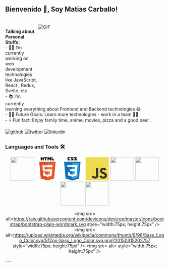 ## **Bienvenido 👋, Soy Matias Carballo!**

  <br/>

<img  align="right" height="250px" width="400px" alt="GIF" src = https://camo.githubusercontent.com/12e5f2b182da4b52850b29bb09e8ba3e92b0ac2c0bd121de7dfcbb291fbbd525/68747470733a2f2f692e70696e696d672e636f6d2f6f726967696e616c732f37372f63612f61332f37376361613332383834643733356434333961646534356261333766656166322e676966>

  **Talking about Personal Stuffs:** </br>
    - 👨‍💻 I’m currently working on web development technologies like JavaScript, React , Redux, Svelte, etc.</br>
    - 📚 I’m currently learning everything about Frontend and Backend technologies 😅 </br>
    - 💪🏼 Future Goals: Learn more technologies - work in a team 💪🏼</br>
    - ⚡ Fun fact: Enjoy family time, anime, movies, pizza and a good beer .</br>


<a href="https://github.com/recover1988" target="_blank">
<img src=https://img.shields.io/badge/github-%2324292e.svg?&style=for-the-badge&logo=github&logoColor=white alt=github style="margin-bottom: 5px;" />
</a>
<a href="https://twitter.com/EricDenisLaura" target="_blank">
<img src=https://img.shields.io/badge/twitter-%2300acee.svg?&style=for-the-badge&logo=twitter&logoColor=white alt=twitter style="margin-bottom: 5px;" />
</a>
<a href="https://linkedin.com/in/eric-denis-laura-isnado-8a1027245" target="_blank">
<img src=https://img.shields.io/badge/linkedin-%231E77B5.svg?&style=for-the-badge&logo=linkedin&logoColor=white alt=linkedin style="margin-bottom: 5px;" />
</a> 


### Languages and Tools 🛠 
<div align="center">
  <img src= alt=https://camo.githubusercontent.com/fbfcb9e3dc648adc93bef37c718db16c52f617ad055a26de6dc3c21865c3321d/68747470733a2f2f7777772e766563746f726c6f676f2e7a6f6e652f6c6f676f732f6769742d73636d2f6769742d73636d2d69636f6e2e737667 style="width:75px;  height:75px" />
  <img src=https://raw.githubusercontent.com/devicons/devicon/master/icons/html5/html5-original-wordmark.svg alt=linkedin style="width:75px;  height:75px" />
  <img src=https://raw.githubusercontent.com/devicons/devicon/master/icons/css3/css3-original-wordmark.svg alt=linkedin style="width:75px;  height:75px" />
  <img src=https://raw.githubusercontent.com/devicons/devicon/master/icons/javascript/javascript-original.svg alt=linkedin style="width:75px;  height:75px" />
  <img src= alt=https://raw.githubusercontent.com/devicons/devicon/master/icons/react/react-original-wordmark.svg style="width:75px;  height:75px" />
  <img src= alt=https://raw.githubusercontent.com/devicons/devicon/master/icons/redux/redux-original.svg style="width:75px;  height:75px" />
  <img src= alt=https://raw.githubusercontent.com/devicons/devicon/master/icons/nodejs/nodejs-original-wordmark.svg style="width:75px;  height:75px" />
  <img src= alt=https://raw.githubusercontent.com/devicons/devicon/master/icons/express/express-original-wordmark.svg style="width:75px;  height:75px" />
  
  
  <img src= alt=https://raw.githubusercontent.com/devicons/devicon/master/icons/bootstrap/bootstrap-plain-wordmark.svg style="width:75px;  height:75px" />
  <img src= alt=https://upload.wikimedia.org/wikipedia/commons/thumb/9/96/Sass_Logo_Color.svg/512px-Sass_Logo_Color.svg.png?20150315202757 style="width:75px;  height:75px" />
  <img src= alt= style="width:75px;  height:75px" />


</div>
---
